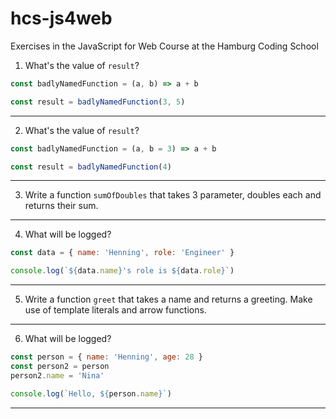 # hcs-js4web
Exercises in the JavaScript for Web Course at the Hamburg Coding School

1. What's the value of `result`?

```js
const badlyNamedFunction = (a, b) => a + b

const result = badlyNamedFunction(3, 5)
```

---

2. What's the value of `result`?

```js
const badlyNamedFunction = (a, b = 3) => a + b

const result = badlyNamedFunction(4)
```

---

3. Write a function `sumOfDoubles` that takes 3 parameter, doubles each and returns their sum.

---

4. What will be logged?

```js
const data = { name: 'Henning', role: 'Engineer' }

console.log(`${data.name}'s role is ${data.role}`)
```

---

5. Write a function `greet` that takes a name and returns a greeting. Make use of template literals and arrow functions.

---

6. What will be logged?

```js
const person = { name: 'Henning', age: 28 }
const person2 = person
person2.name = 'Nina'

console.log(`Hello, ${person.name}`)
```

---
